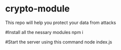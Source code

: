 # crypto-module
This repo will help you protect your data from attacks  

#Install all the nessary modules
npm i

#Start the server using this command
node index.js

